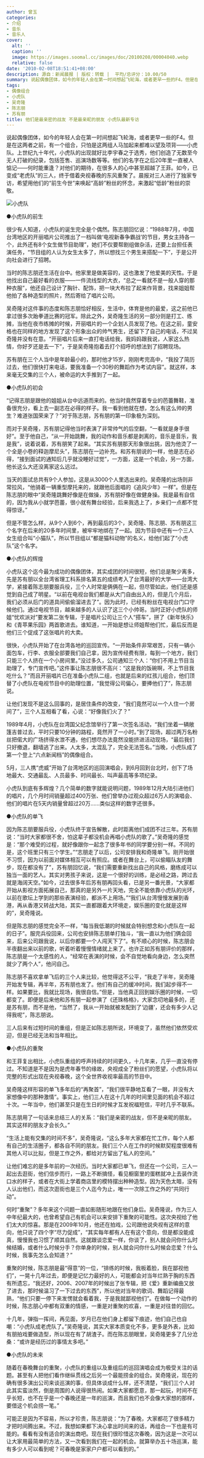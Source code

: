 ```yaml
---
author: 曾玉
categories:
- 介绍
- 音乐
- 音乐人
cover:
  alt: ''
  caption: ''
  image: https://images.soomal.cc/images/doc/20100208/00004040.webp
  relative: false
date: '2010-02-08T18:51:41+08:00'
description: 源自：新闻晨报 | 版权：转载 |  平均/总评分：10.00/50
summary: 说起偶像团体，如今的年轻人会在第一时间想起飞轮海，或者更早一些的F4。但是在这两者之前，有一个组合，只怕是这两组人马加起来都难以望及项背――小虎队。上世纪九十年代，小虎队的出现就好比李宇春之于选秀，他们创造了无数至今无人打破的纪录，包括签售、巡演场数等等。他们的名字在之后20年里一直被人惦记――何时能重逢？
tags:
- 偶像组合
- 小虎队
- 吴奇隆
- 陈志朋
- 苏有朋
title: 他们是最亲密的战友 不是最亲昵的朋友 小虎队最新专访
---
```


说起偶像团体，如今的年轻人会在第一时间想起飞轮海，或者更早一些的F4。但是在这两者之前，有一个组合，只怕是这两组人马加起来都难以望及项背――小虎队。上世纪九十年代，小虎队的出现就好比李宇春之于选秀，他们创造了无数至今无人打破的纪录，包括签售、巡演场数等等。他们的名字在之后20年里一直被人惦记――何时能重逢？对他们的期待，在很多人的心中甚至超越了王菲。如今，已变成“老虎队”的三人，终于借着央视春晚的东风重聚了。晨报对三人进行了独家专访，希望用他们的“前生今世”来唤起“高龄”粉丝的怀念，来激起“低龄”粉丝的崇敬。

![小虎队](https://images.soomal.cc/images/doc/20100208/00004040.webp)

●小虎队的前生

很少有人知道，小虎队的诞生完全是个偶然。陈志朋回忆说：“1988年7月，中国台湾地区的开丽唱片公司推出了一档叫做‘电视新春争霸战’的节目，男女主持各一个，此外还有8个女生做节目助理”，她们不仅要帮剧组做杂活，还要上台担任表演任务，“节目组的人认为女生太多了，所以想找三个男生来搭配一下”，于是公开向社会进行了招聘。

当时的陈志朋还生活在台中。他家里是做美容的，这也激发了他爱美的天性。于是他找出自己最好看的衣服――一件流线型的大衣，“总之一看就不是一般人穿的那种衣服”，他还自己设计了胸针、配饰，把一块大布拉了起来作背景，找来姐姐帮他拍了各种造型的照片，然后寄给了唱片公司。

吴奇隆对这件事的态度和陈志朋恰好相反，生活中，体育是他的最爱，这之前他已拿过很多次跆拳道比赛的冠军。除此之外，吴奇隆生活的另一部分则是打工、练摊，当他在夜市练摊的时候，开丽唱片的一个企划人员发现了他。在这之前，童安格也在同样的地方发现了这个形象出众的帅气男生，还留下了自己的电话，不过吴奇隆并没有在意。“开丽唱片后来一直打电话给我，我妈妈跟我说，人家这么热情，你好歹还是去一下”，于是吴奇隆抱着去打个招呼的想法到了招聘现场。

苏有朋在三个人当中是年龄最小的，那时他才15岁，刚刚考完高中，“我投了简历过去，他们很快打来电话，要我准备一个30秒的舞蹈作为考试内容”。就这样，本来毫无交集的三个人，被命运的大手推到了一起。

●小虎队的初会

“记得志朋是跟他的姐姐从台中远道而来的。他当时竟然穿着专业的芭蕾舞鞋，准备很充分，看上去一副志在必得的样子。我一看到他就在想，怎么有这么帅的男生？难道张国荣来了？”对于陈志朋，苏有朋的第一印象极为深刻。

而对于吴奇隆，苏有朋记得他当时表演了非常帅气的后空翻，“一看就是身手很好”。至于他自己，“从一开始跳舞，我的动作和音乐都是剥离的，音乐是音乐，我是我”，说着说着，苏有朋笑了起来。“其实苏有朋那天形象很出挑，因为他烫了一个全是小卷的释迦摩尼头”，陈志朋在一边补充。和苏有朋说的一样，他是志在必得，“接到面试的通知后几乎就没睡好过觉”，一方面，这是一个机会，另一方面，他长这么大还没离家这么远过。

当天的面试总共有9个人参加，这是从3000个人里选出来的。吴奇隆的出场则非常拉风，“他骑着一辆重型摩托来的，就跟他后面唱的《追风少年》一样”。但是在陈志朋的眼中“吴奇隆跳舞好像是在做操，苏有朋好像在做健身操。我是最有自信的，因为我从小就学芭蕾，很小就有舞台经验，后来我选上了，乡亲们一点都不觉得惊讶。”

但是不管怎么样，从9个人到6个，再到最后的3个，吴奇隆、陈志朋、苏有朋这三个名字在后来的20多年时间里，被牢牢地绑在了一起。因为节目中还有一个三人女生组合叫“小猫队”，所以节目组以“都是猫科动物”的名义，给他们起了“小虎队”这个名字。

●小虎队的辉煌

小虎队这个迄今最为成功的偶像团体，其实成团的时间很短，他们总是聚少离多，先是苏有朋以全台湾省理工科系排名第五的成绩考入了台湾最好的大学――台湾大学，紧接着陈志朋要服兵役，三个人时常是俩俩在一起，但尽管如此，他们还是感觉到自己成了明星。“以前在电视台我们都是从大门自由出入的，但是几个月后，我们必须从后门的道具间偷偷溜进去了”。因为此时，已经有粉丝在电视台门口守候他们。通过电视节目，越来越多的人认识了这三个小帅哥。当时正好小虎队的师姐“忧欢派对”要发第二张专辑，于是唱片公司让三个人“搭车”，拼了《新年快乐》和《青苹果乐园》两首歌进去。谁知道，一开始是想让师姐帮他们忙，最后反而是他们三个促成了这张唱片的大卖。

很快，小虎队开始了在台湾各地的巡回宣传。“一开始条件非常艰苦，只有一辆小面包车，行李、衣服全部要我们自己拿，因为宣传经费有限，每到一个地方，我们只能三个人挤在一个小房间里。”没过多久，公司通知三个人：“你们不用上节目当助理了，专门宣传吧。”这件事让陈志朋很不高兴：“这是我的饭碗啊，不上节目我吃什么？”而且开丽唱片已在准备小虎队二组，也就是后来的红孩儿组合，他们顶替了小虎队在电视节目中的助理位置，“我觉得公司偏心，要捧他们了”，陈志朋说。

让他们发现不是这么回事的，是居住条件的改变，“我们竟然可以一个人住一个房间了”，三个人互相看了看，心说：“好像我们火了？”

1989年4月，小虎队在台湾国父纪念馆举行了第一次签名活动，“我们坐着一辆敞篷吉普过去，平时只要10分钟的路程，竟然开了一小时。”到了现场，超过两万名粉丝把偌大的广场挤得水泄不通，他们想尽办法竟然没能挤进活动现场，“最后我们只好撤退，翻墙逃了出来。人太多，太混乱了，完全无法签名。”当晚，小虎队成了第一个登上“六点新闻档”的偶像组合。

5月，三人携“虎威”开始了台湾地区的巡回演唱会，到6月回到台北时，创下了场地最大、交通最乱、人员最多、时间最长、叫声最高等多项纪录。

小虎队到底有多辉煌？几个简单的数字就能说明问题，1989年12月大陆引进他们的唱片，几个月时间销量超过400万张、他们曾举办过观众超过6万人的演唱会、他们的唱片在5天内销量曾超过20万……类似这样的数字还很多。

●小虎队的单飞

因为陈志朋要服兵役，小虎队终于宣告解散，此时距离他们成团不过三年。苏有朋说：“当时大家都很不舍，怕这辈子都没机会再唱小虎队的歌了。”吴奇隆的感觉是：“那个难受的过程，就好像跟你一起念了很多年书的同学要分别一样。不同的是，这个班里只有三个学生。”“志朋走了以后，公司安排我和奇隆单飞。刚开始很不习惯，因为以前面对媒体相互可以有照应。或者在舞台上，可以偷瞄队友的舞步，现在都没有了”，苏有朋回忆说，“我们需要重新找出自己的风格，磨练成可以独当一面的艺人。其实对男孩子来说，这是一个很好的训练，是必经之路，跨过去就是海阔天空。”如今，过去很多年后苏有朋再回头看，已是另一番光景，“大家都开始从影视方面拓展自己，那真的是另外一片天地，完全不能依靠小虎队的光环，以前在歌坛上学到的那些表演经验，都派不上用场。”“我们从台湾慢慢发展到香港，再从香港又转战大陆，其实一直都跟着大环境走，娱乐圈的变化就是这样的”，吴奇隆说。

但是陈志朋的感觉完全不一样，“每当我低潮的时候就会特别想念和小虎队在一起的日子”。服完兵役回来，公司也安排陈志朋单打独斗，“我一直以为他们俩会回来，后来公司跟我说，以后你都要一个人闯天下了”。有不顺心的时候，陈志朋会半夜翻出来以前的歌，听着听着慢慢情绪就上来了。也许正如苏有朋评价的那样，陈志朋是一个太感性的人，“经常在表演的时候，会不自觉地看向身边，怎么突然就少了两个人”，他问自己。

陈志朋不喜欢拿单飞后的三个人来比较，他觉得这不公平，“我走了半年，吴奇隆开始发专辑，再半年，苏有朋也发了。他们有自己的缓冲时间，我们起步得不一样。如果要比，我就比现场，我很自信。”但是，当他真正回到娱乐圈的时候，一切都变了。即便是后来他和苏有朋一起参演了《还珠格格》，大家念叨地最多的，还是苏有朋，而不是他，“当然了，我从一开始就被发配到了‘边疆’，还会有多少人记得我呢”，陈志朋说。

三人后来有过短时间的重组，但是正如陈志朋所说，环境变了，虽然他们依然受欢迎，但是已经无法和当年相比。

●小虎队的重聚

和王菲复出相比，小虎队重组的呼声持续的时间更久，十几年来，几乎一直没有停过。不知道是不是因为是虎年春节的缘故，央视成全了粉丝们的愿望，小虎队将以完整的形式出现在央视春晚，这个全世界收视率最高的节目中。

吴奇隆这样形容的单飞多年后的“再聚首”，“我们很平静地互看了一眼，并没有大家想像中的那种激情”。事实上，他们三人在这十几年的时间里见面的机会不超过十次。一年当中，他们甚至只是在生日的时候才互发祝福短信，平时几乎不联系。

陈志朋用了一句话来总结三人的关系：“我们是亲密的战友，但不是亲昵的朋友。其实这样的朋友才会长久。”

“生活上能有交集的时间不多”，吴奇隆说，“这么多年大家都在忙工作，每个人都有自己的生活圈子，都各自不同的朋友。我们三个人在工作的时候默契程度很难有其他人可以比拟，但是工作之外，都给对方留出了私人的空间。”

让他们难忘的是多年前的一次经历。当时大家都已单飞，但还在一个公司，三人一起出去逛街，他们信步而行，一路上不断搞怪，看见橱窗里的蛋糕就冲上去装作流口水的样子，或者在大街上学着商店里的模特摆出种种造型。因为天色太暗，没有人认出他们，而这次逛街也是三个人迄今为止，唯一一次除工作之外的“共同行动”。

何时“重聚”？多年来这个问题一直如影随形地跟在他们身后。吴奇隆说，作为三人中年纪最大的，也曾希望自己有机会可以来安排下重聚的可能性。这次央视给了他们太大的惊喜。那是在2009年10月，他还在拍戏，公司跟他说央视有这样的意向，他只说了四个字“尽力促成”，“其实每年都有人在有这个意向，但是都没能成真，慢慢我也习惯了顺其自然。这就跟谈恋爱一样，你谈了，别人就会问你什么时候结婚，或者什么时候分手？你单身的时候，别人就会问你什么时候会恋爱？什么时候，我事先怎么会知道？”

重聚的时候，陈志朋是最“得意”的一位，“排练的时候，我板着脸，我在鄙视他们”，一晃十几年过去，即便是记忆力最好的人，可能都会对当年烂熟于胸的东西有所遗忘，“我还好，2006、2007年的时候出了张专辑，把《爱》重新编曲又放了进去，那时候温习了一下过去的东西”，所以他对当年的歌词、舞蹈记得最熟，“他们只要一停下来发愣就会看着我，于是我就鄙视他们”。在做每一个动作的时候，陈志朋心中都有双重的情感，一重是对重聚的欢喜，一重是对往昔的回忆。

十几年，弹指一挥间，再见面，岁月已在他们身上都留下痕迹，他们自己也自嘲：“小虎队成老虎队了。”吴奇隆说，其实大家本质变化不多，更多是外表，比如有朋拍戏要做造型，所以现在有了胡渣子。而在陈志朋眼里，吴奇隆更多了几分沧桑：“或许是经历过的事情太多吧。”

●小虎队的未来

随着在春晚舞台的重聚，小虎队的重组以及重组后的巡回演唱会成为极受关注的话题。甚至有人把他们看作继纵贯线之后另一个最能捞金的组合。吴奇隆说，现在的确有很多演出公司来谈巡演的事，但具体谈成什么样，还不清楚，“我们三个人对此其实蛮淡然，倒是周围的人说得很热闹。如果大家都愿意，那一起玩，时间不在乎长短，也不在乎是一个春晚还是一年的巡演，而且我们也不会像大家想的那样，要借这个机会捞一笔。”

可能正是因为不容易，所以才珍贵，陈志朋说：“为了春晚，大家都花了很多精力才把时间腾出来。不过，我想如果都下决心拿出时间来的话，再组合一下也是有可能的。看看有没有适合的演出商吧。现在我们很珍惜这次春晚，因为这是一次可以让大家用最简单的方法，又一次看到我们在一起的机会。就算举办五十场巡演，能有多少人可以看到呢？可春晚是家家户户都可以看到的。”